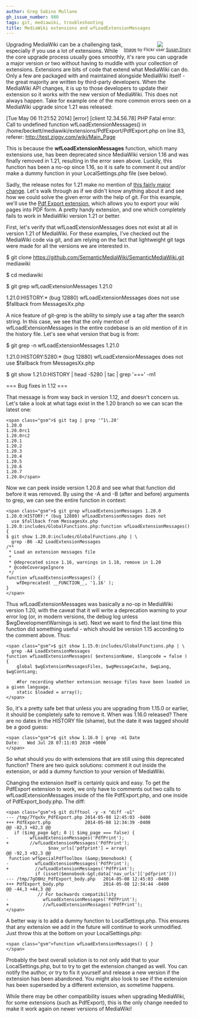 ```yaml
---
author: Greg Sabino Mullane
gh_issue_number: 980
tags: git, mediawiki, troubleshooting
title: MediaWiki extensions and wfLoadExtensionMessages
---
```




<div class="separator" style="clear: both; float: right; text-align: center;"><a href="/blog/2014/05/09/mediawiki-extensions-and/image-0.jpeg" imageanchor="1" style="clear: right; margin-bottom: 1em; margin-left: 1em;"><img border="0" src="/blog/2014/05/09/mediawiki-extensions-and/image-0.jpeg"/></a><br/><small><a href="https://flic.kr/p/dykcFR">Image</a> by Flickr user <a href="https://www.flickr.com/photos/yukonlife/">Susan Drury</a></small>
</div>

Upgrading MediaWiki can be a challenging task, especially if you use a lot of extensions. 
While the core upgrade process usually goes smoothly, it's rare you can upgrade a major 
version or two without having to muddle with your collection of extensions. Extensions are bits of code that extend what MediaWiki can do. Only a few are packaged with and maintained alongside MediaWiki itself - the great majority are written by third-party developers. When the MediaWiki API changes, it is up to those developers to update their extension so it works with the new version of MediaWiki. This does not always happen. Take for example one of the more common errors seen on a MediaWiki upgrade since 1.21 was released:

[Tue May 06 11:21:52 2014] [error] [client 12.34.56.78] PHP Fatal error:  
Call to undefined function wfLoadExtensionMessages() in /home/beckett/mediawiki/extensions/PdfExport/PdfExport.php on line 83, referer: http://test.ziggy.com/wiki/Main_Page

This is because the **wfLoadExtensionMessages** function, which many extensions use, has 
been deprecated since MediaWiki version 1.16 and was finally removed in 1.21, resulting in the 
error seen above. Luckily, this function has been a no-op since 1.16, so it is safe 
to comment it out and/or make a dummy function in your LocalSettings.php file (see below).

Sadly, the release notes for 1.21 make no mention of 
[this fairly major change](http://www.gossamer-threads.com/lists/wiki/wikitech/214619). Let's 
walk through as if we didn't know anything about it and see how we could solve the 
given error with the help of git. For this example, we'll use the 
[Pdf Export extension](http://www.mediawiki.org/wiki/Extension:Pdf_Export), 
which allows you to export your wiki pages into PDF form. A pretty handy extension, and 
one which completely fails to work in MediaWiki version 1.21 or better.

First, let's verify that wfLoadExtensionMessages does not exist at all in version 1.21 of MediaWiki. For 
these examples, I've checked out the MediaWiki code via git, and am relying on 
the fact that lightweight git tags were made for all the versions we are interested in.

$ git clone https://github.com/SemanticMediaWiki/SemanticMediaWiki.git mediawiki

$ cd mediawiki

$ git grep wfLoadExtensionMessages 1.21.0

1.21.0:HISTORY:* (bug 12880) wfLoadExtensionMessages does not use $fallback from MessagesXx.php

A nice feature of git-grep is the ability to simply use a tag after the search string. In this 
case, we see that the only mention of wfLoadExtensionMessages in the entire codebase is an 
old mention of it in the history file. Let's see what version that bug is from:

$ git grep -n wfLoadExtensionMessages 1.21.0

1.21.0:HISTORY:5280:* (bug 12880) wfLoadExtensionMessages does not use $fallback from MessagesXx.php

$ git show 1.21.0:HISTORY | head -5280 | tac | grep '===' -m1

=== Bug fixes in 1.12 ===

That message is from way back in version 1.12, and doesn't concern us. Let's take a look at 
what tags exist in the 1.20 branch so we can scan the latest one:

```
<span class="gsm">$ git tag | grep '^1\.20'
1.20.0
1.20.0rc1
1.20.0rc2
1.20.1
1.20.2
1.20.3
1.20.4
1.20.5
1.20.6
1.20.7
1.20.8</span>
```

Now we can peek inside version 1.20.8 and see what that function did before it was removed. 
By using the -A and -B (after and before) arguments to grep, we can see the entire function in 
context:

```
<span class="gsm">$ git grep wfLoadExtensionMessages 1.20.0
1.20.0:HISTORY:* (bug 12880) wfLoadExtensionMessages does not 
  use $fallback from MessagesXx.php
1.20.0:includes/GlobalFunctions.php:function wfLoadExtensionMessages() {
$ git show 1.20.8:includes/GlobalFunctions.php | \
  grep -B6 -A2 LoadExtensionMessages
/**
 * Load an extension messages file
 *
 * @deprecated since 1.16, warnings in 1.18, remove in 1.20
 * @codeCoverageIgnore
 */
function wfLoadExtensionMessages() {
    wfDeprecated( __FUNCTION__, '1.16' );
}
</span>
```

Thus wfLoadExtensionMessages was basically a no-op in MediaWiki version 1.20, with the caveat that it will write 
a deprecation warning to your error log (or, in modern versions, the debug log unless $wgDevelopmentWarnings is set). 
Next we want to find the last time this function did something useful - which should be version 1.15 according to 
the comment above. Thus:

```
<span class="gsm">$ git show 1.15.0:includes/GlobalFunctions.php | \
  grep -A4 LoadExtensionMessages
function wfLoadExtensionMessages( $extensionName, $langcode = false ) {
    global $wgExtensionMessagesFiles, $wgMessageCache, $wgLang, $wgContLang;

    #For recording whether extension message files have been loaded in a given language.
    static $loaded = array();
</span>
```

So, it's a pretty safe bet that unless you are upgrading from 1.15.0 or earlier, it should 
be completely safe to remove it. When was 1.16.0 released? There are no dates in the HISTORY 
file (shame), but the date it was tagged should be a good guess:

```
<span class="gsm">$ git show 1.16.0 | grep -m1 Date
Date:   Wed Jul 28 07:11:03 2010 +0000
</span>
```

So what should you do with extensions that are still using this deprecated function? There are 
two quick solutions: comment it out inside the extension, or add a dummy function to your version 
of MediaWiki.

Changing the extension itself is certainly quick and easy. To get the PdfExport extension to work, 
we only have to comments out two calls to wfLoadExtensionMessages inside of the file 
PdfExport.php, and one inside of PdfExport_body.php. The diff:

```
<span class="gsm">$ git difftool -y -x "diff -u1"
--- /tmp/7YqvXv_PdfExport.php 2014-05-08 12:45:03 -0400
+++ PdfExport.php             2014-05-08 12:34:39 -0400
@@ -82,3 +82,3 @@
   if ($img_page &gt; 0 || $img_page === false) {
-        wfLoadExtensionMessages('PdfPrint');
+        //wfLoadExtensionMessages('PdfPrint');
                $nav_urls['pdfprint'] = array(
@@ -92,3 +92,3 @@
 function wfSpecialPdfToolbox (&amp;$monobook) {
-          wfLoadExtensionMessages('PdfPrint');
+          //wfLoadExtensionMessages('PdfPrint');
           if (isset($monobook-&gt;data['nav_urls']['pdfprint']))
--- /tmp/7gO8Hz_PdfExport_body.php   2014-05-08 12:45:03 -0400
+++ PdfExport_body.php               2014-05-08 12:34:44 -0400
@@ -44,3 +44,3 @@
            // For backwards compatibility
-             wfLoadExtensionMessages('PdfPrint');
+             //wfLoadExtensionMessages('PdfPrint');
</span>
```

A better way is to add a dummy function to LocalSettings.php. This ensures that any extension 
we add in the future will continue to work unmodified. Just throw this at the bottom 
on your LocalSettings.php:

```
<span class="gsm">function wfLoadExtensionMessages() { }
</span>
```

Probably the best overall solution is to not only add that to your LocalSettings.php, 
but to try to get the extension changed as well. You can notify the author, or try to 
fix it yourself and release a new version if the extension has been abandoned. You might 
also look to see if the extension has been superseded by a different extension, as sometime 
happens.

While there may be other compatibility issues when upgrading MediaWiki, for some extensions 
(such as PdfExport), this is the only change needed to make it work again on newer versions of MediaWiki!


